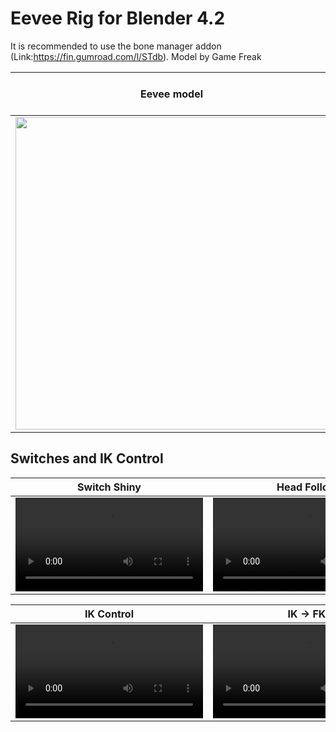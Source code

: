 # Eevee Rig for Blender 4.2

It is recommended to use the bone manager addon (Link:https://fin.gumroad.com/l/STdb).
Model by Game Freak

| Eevee model | Rig UI | Dynamic Panel Builder |
|-------------|--------|-----------------------|
|<img src="https://github.com/user-attachments/assets/f689bd40-8be1-49de-a548-a48772550a68" width="500"/>|<img src="https://github.com/user-attachments/assets/0ca9f607-2e1d-4554-8ae6-0036b8b60ba8">|<img src="https://github.com/user-attachments/assets/a8062e62-a61f-4e12-8922-5f111b85489c"> |

## Switches and IK Control

| Switch Shiny | Head Follow |
|--------------|-------------|
| <video src="https://github.com/user-attachments/assets/efba3661-20ef-4e3c-89d4-c62d01c51ae1"> | <video src="https://github.com/user-attachments/assets/e2b6fb02-a49e-4cea-8c15-d17d08959756">|

| IK Control | IK -> FK |
|------------|----------|
| <video src="https://github.com/user-attachments/assets/94fdcf6b-b5d8-4b16-a070-098864a9ad3e"> |<video src="https://github.com/user-attachments/assets/50c30736-dc00-424d-93a9-db2771b76724">|



